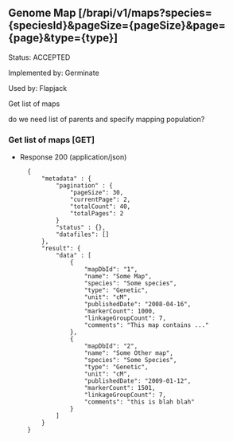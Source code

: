 ## Genome Map  [/brapi/v1/maps?species={speciesId}&pageSize={pageSize}&page={page}&type={type}]

Status: ACCEPTED

Implemented by: Germinate

Used by: Flapjack

Get list of maps

do we need list of parents and specify mapping population?

### Get list of maps [GET]

+ Response 200 (application/json)

        {
            "metadata" : {
                "pagination" : {
                    "pageSize": 30,
                    "currentPage": 2,
                    "totalCount": 40,
                    "totalPages": 2
                }
                "status" : {},
                "datafiles": []
            },
            "result": {
                "data" : [
                    {
                        "mapDbId": "1",
                        "name": "Some Map",
                        "species": "Some species",
                        "type": "Genetic",
                        "unit": "cM",
                        "publishedDate": "2008-04-16",
                        "markerCount": 1000,
                        "linkageGroupCount": 7,
                        "comments": "This map contains ..."
                    },
                    {
                        "mapDbId": "2",
                        "name": "Some Other map",
                        "species": "Some Species",
                        "type": "Genetic",
                        "unit": "cM",
                        "publishedDate": "2009-01-12",
                        "markerCount": 1501,
                        "linkageGroupCount": 7,
                        "comments": "this is blah blah"
                    }
                ]
            }
        }
